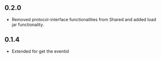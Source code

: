 ## 0.2.0
- Removed protocol-interface functionalities from Shared and added load jar functionality.

## 0.1.4
- Extended for get the eventid 
